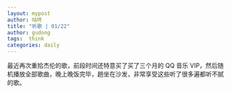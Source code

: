 ```yaml
---
layout: mypost
author: 咕咚
title: "听歌 | 01/22"
author: gudong
tags:  think
categories: daily
---
```


最近再次重拾杰伦的歌，前段时间还特意买了买了三个月的 QQ 音乐 VIP，然后随机播放全部歌曲，晚上晚饭完毕，趟坐在沙发，非常享受这些听了很多遍都听不腻的歌。
